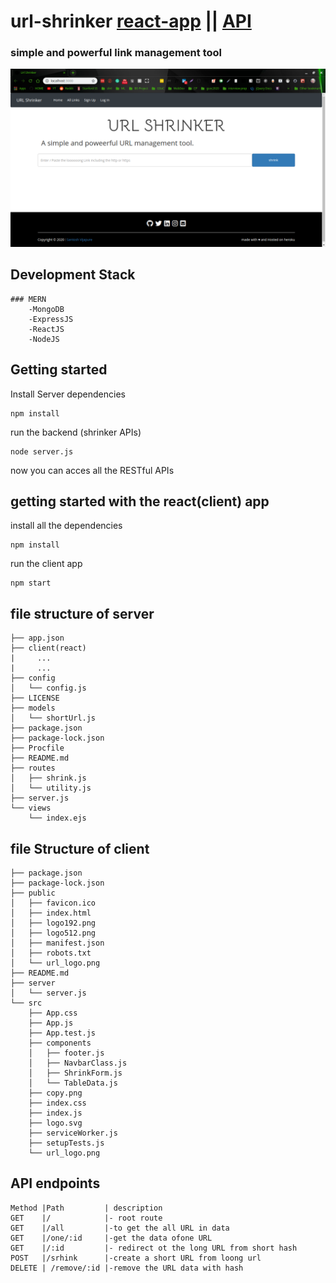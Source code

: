 
# url-shrinker [react-app](https://shrinker-client.herokuapp.com/) || [API](https://shrinkapi.herokuapp.com)

### simple and powerful link management tool

![](SS.png)

## Development Stack

    ### MERN 
        -MongoDB
        -ExpressJS
        -ReactJS
        -NodeJS

## Getting started

Install Server dependencies  

```
npm install
```
run the backend (shrinker APIs)
```
node server.js
```
now you can acces all the RESTful APIs 

## getting started with the react(client) app

install all the dependencies
```
npm install
```
run the client app
```
npm start
```

## file structure of server
```
├── app.json
├── client(react)
|     ...
|     ...
├── config
│   └── config.js
├── LICENSE
├── models
│   └── shortUrl.js
├── package.json
├── package-lock.json
├── Procfile
├── README.md
├── routes
│   ├── shrink.js
│   └── utility.js
├── server.js
└── views
    └── index.ejs

```
## file Structure of client
```
├── package.json
├── package-lock.json
├── public
│   ├── favicon.ico
│   ├── index.html
│   ├── logo192.png
│   ├── logo512.png
│   ├── manifest.json
│   ├── robots.txt
│   └── url_logo.png
├── README.md
├── server
│   └── server.js
└── src
    ├── App.css
    ├── App.js
    ├── App.test.js
    ├── components
    │   ├── footer.js
    │   ├── NavbarClass.js
    │   ├── ShrinkForm.js
    │   └── TableData.js
    ├── copy.png
    ├── index.css
    ├── index.js
    ├── logo.svg
    ├── serviceWorker.js
    ├── setupTests.js
    └── url_logo.png

```
## API endpoints
```
Method |Path         | description                                   
GET    |/            |- root route
GET    |/all         |-to get the all URL in data
GET    |/one/:id     |-get the data ofone URL
GET    |/:id         |- redirect ot the long URL from short hash
POST   |/srhink      |-create a short URL from loong url
DELETE | /remove/:id |-remove the URL data with hash
```

